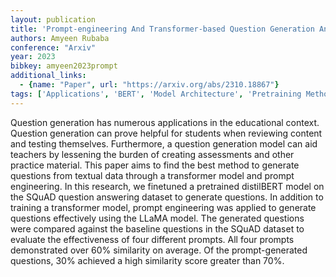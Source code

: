 ```yaml
---
layout: publication
title: 'Prompt-engineering And Transformer-based Question Generation And Evaluation'
authors: Amyeen Rubaba
conference: "Arxiv"
year: 2023
bibkey: amyeen2023prompt
additional_links:
  - {name: "Paper", url: "https://arxiv.org/abs/2310.18867"}
tags: ['Applications', 'BERT', 'Model Architecture', 'Pretraining Methods', 'Prompting', 'RAG', 'Training Techniques', 'Transformer']
---
```

Question generation has numerous applications in the educational context. Question generation can prove helpful for students when reviewing content and testing themselves. Furthermore, a question generation model can aid teachers by lessening the burden of creating assessments and other practice material. This paper aims to find the best method to generate questions from textual data through a transformer model and prompt engineering. In this research, we finetuned a pretrained distilBERT model on the SQuAD question answering dataset to generate questions. In addition to training a transformer model, prompt engineering was applied to generate questions effectively using the LLaMA model. The generated questions were compared against the baseline questions in the SQuAD dataset to evaluate the effectiveness of four different prompts. All four prompts demonstrated over 60&#37; similarity on average. Of the prompt-generated questions, 30&#37; achieved a high similarity score greater than 70&#37;.
